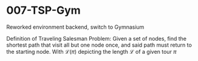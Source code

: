# 007-TSP-Gym
Reworked environment backend, switch to Gymnasium

Definition of Traveling Salesman Problem: Given a set of nodes, find the shortest path that visit all but one node once, and said path must return to the starting node. With $\mathcal{L}(\pi)$ depicting the length $\mathcal{L}$ of a given tour $\pi$
